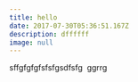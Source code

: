 ```yaml
---
title: hello
date: 2017-07-30T05:36:51.167Z
description: dffffff
image: null
---
```

sffgfgfgfsfsfgsdfsfg  ggrrg
